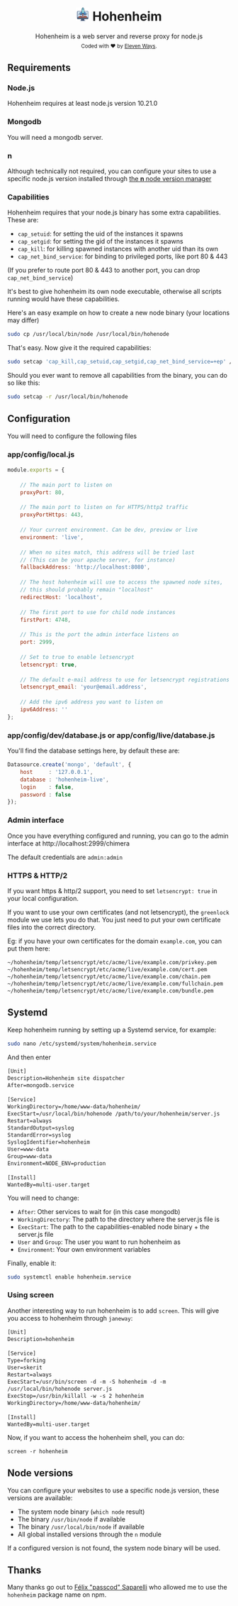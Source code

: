 <h1 align="center">
  <img src="https://raw.githubusercontent.com/11ways/hohenheim/master/app/root/startup.svg" width=30 alt="Hohenheim logo"/>
  <b>Hohenheim</b>
</h1>
<div align="center">
  Hohenheim is a web server and reverse proxy for node.js
</div>
<div align="center">
  <sub>
    Coded with ❤️ by <a href="#authors">Eleven Ways</a>.
  </sub>
</div>

## Requirements

### Node.js

Hohenheim requires at least node.js version 10.21.0

### Mongodb

You will need a mongodb server.

### n

Although technically not required, you can configure your sites to use a specific node.js version installed through [the **n** node version manager](https://github.com/tj/n)

### Capabilities

Hohenheim requires that your node.js binary has some extra capabilities. These are:

* `cap_setuid`: for setting the uid of the instances it spawns
* `cap_setgid`: for setting the gid of the instances it spawns
* `cap_kill`: for killing spawned instances with another uid than its own
* `cap_net_bind_service`: for binding to privileged ports, like port 80 & 443

(If you prefer to route port 80 & 443 to another port, you can drop `cap_net_bind_service`)

It's best to give hohenheim its own node executable, otherwise all scripts running would have these capabilities.

Here's an easy example on how to create a new node binary (your locations may differ)

```bash
sudo cp /usr/local/bin/node /usr/local/bin/hohenode
```

That's easy. Now give it the required capabilities:

```bash
sudo setcap 'cap_kill,cap_setuid,cap_setgid,cap_net_bind_service=+ep' /usr/local/bin/hohenode
```

Should you ever want to remove all capabilities from the binary, you can do so like this:

```bash
sudo setcap -r /usr/local/bin/hohenode
```

## Configuration

You will need to configure the following files

### app/config/local.js

```javascript
module.exports = {

    // The main port to listen on
    proxyPort: 80,

    // The main port to listen on for HTTPS/http2 traffic
    proxyPortHttps: 443,

    // Your current environment. Can be dev, preview or live
    environment: 'live',

    // When no sites match, this address will be tried last
    // (This can be your apache server, for instance)
    fallbackAddress: 'http://localhost:8080',

    // The host hohenheim will use to access the spawned node sites,
    // this should probably remain "localhost"
    redirectHost: 'localhost',

    // The first port to use for child node instances
    firstPort: 4748,

    // This is the port the admin interface listens on
    port: 2999,

    // Set to true to enable letsencrypt
    letsencrypt: true,

    // The default e-mail address to use for letsencrypt registrations
    letsencrypt_email: 'your@email.address',

    // Add the ipv6 address you want to listen on
    ipv6Address: ''
};
```

### app/config/dev/database.js or app/config/live/database.js

You'll find the database settings here, by default these are:

```javascript
Datasource.create('mongo', 'default', {
    host     : '127.0.0.1',
    database : 'hohenheim-live',
    login    : false,
    password : false
});
```

### Admin interface

Once you have everything configured and running, you can go to the admin interface at http://localhost:2999/chimera

The default credentials are `admin:admin`

### HTTPS & HTTP/2

If you want https & http/2 support, you need to set `letsencrypt: true` in your local configuration.

If you want to use your own certificates (and not letsencrypt), the `greenlock` module we use lets you do that.
You just need to put your own certificate files into the correct directory.

Eg: if you have your own certificates for the domain `example.com`, you can put them here:

```
~/hohenheim/temp/letsencrypt/etc/acme/live/example.com/privkey.pem
~/hohenheim/temp/letsencrypt/etc/acme/live/example.com/cert.pem
~/hohenheim/temp/letsencrypt/etc/acme/live/example.com/chain.pem
~/hohenheim/temp/letsencrypt/etc/acme/live/example.com/fullchain.pem
~/hohenheim/temp/letsencrypt/etc/acme/live/example.com/bundle.pem
```

## Systemd

Keep hohenheim running by setting up a Systemd service, for example:

```bash
sudo nano /etc/systemd/system/hohenheim.service
```

And then enter

```
[Unit]
Description=Hohenheim site dispatcher
After=mongodb.service

[Service]
WorkingDirectory=/home/www-data/hohenheim/
ExecStart=/usr/local/bin/hohenode /path/to/your/hohenheim/server.js
Restart=always
StandardOutput=syslog
StandardError=syslog
SyslogIdentifier=hohenheim
User=www-data
Group=www-data
Environment=NODE_ENV=production

[Install]
WantedBy=multi-user.target
```

You will need to change:

* `After`: Other services to wait for (in this case mongodb)
* `WorkingDirectory`: The path to the directory where the server.js file is
* `ExecStart`: The path to the capabilities-enabled node binary + the server.js file
* `User` and `Group`: The user you want to run hohenheim as
* `Environment`: Your own environment variables

Finally, enable it:

```bash
sudo systemctl enable hohenheim.service
```

### Using screen

Another interesting way to run hohenheim is to add `screen`. This will give you access to hohenheim through `janeway`:

```
[Unit]
Description=hohenheim

[Service]
Type=forking
User=skerit
Restart=always
ExecStart=/usr/bin/screen -d -m -S hohenheim -d -m /usr/local/bin/hohenode server.js
ExecStop=/usr/bin/killall -w -s 2 hohenheim
WorkingDirectory=/home/www-data/hohenheim/

[Install]
WantedBy=multi-user.target
```

Now, if you want to access the hohenheim shell, you can do:

```
screen -r hohenheim
```

## Node versions

You can configure your websites to use a specific node.js version, these versions are available:

* The system node binary (`which node` result)
* The binary `/usr/bin/node` if available
* The binary `/usr/local/bin/node` if available
* All global installed versions through the `n` module

If a configured version is not found, the system node binary will be used.

## Thanks

Many thanks go out to [Félix "passcod" Saparelli](https://github.com/passcod) who allowed me to use the `hohenheim` package name on npm.